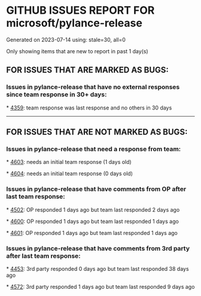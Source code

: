 
# GITHUB ISSUES REPORT FOR microsoft/pylance-release


Generated on 2023-07-14 using: stale=30, all=0


Only showing items that are new to report in past 1 day(s)


## FOR ISSUES THAT ARE MARKED AS BUGS:


### Issues in pylance-release that have no external responses since team response in 30+ days:


\* [4359](https://github.com/microsoft/pylance-release/issues/4359 "PyLance flags new submodules as missing imports with default settings"): team response was last response and no others in 30 days

---

## FOR ISSUES THAT ARE NOT MARKED AS BUGS:


### Issues in pylance-release that need a response from team:


\* [4603](https://github.com/microsoft/pylance-release/issues/4603 "Pylance does not display the function documentation in several cases"): needs an initial team response (1 days old)

\* [4604](https://github.com/microsoft/pylance-release/issues/4604 "Unable to find references of a class instance attribute"): needs an initial team response (0 days old)

### Issues in pylance-release that have comments from OP after last team response:


\* [4502](https://github.com/microsoft/pylance-release/issues/4502 "PYTHONPATH problem"): OP responded 1 days ago but team last responded 2 days ago

\* [4600](https://github.com/microsoft/pylance-release/issues/4600 "deprecated warnings are not displayed when another decorator is under `@deprecated`"): OP responded 1 days ago but team last responded 1 days ago

\* [4601](https://github.com/microsoft/pylance-release/issues/4601 "Go To Symbol doesn't work"): OP responded 1 days ago but team last responded 1 days ago

### Issues in pylance-release that have comments from 3rd party after last team response:


\* [4453](https://github.com/microsoft/pylance-release/issues/4453 "I cannot use autocompletion on some method of libraires."): 3rd party responded 0 days ago but team last responded 38 days ago

\* [4572](https://github.com/microsoft/pylance-release/issues/4572 "Pylance fails to recognize import in Jupyter notebook from transformers package (Symbol is unknown import symbolPylance), but successfully finds import in a pure Python file."): 3rd party responded 1 days ago but team last responded 9 days ago
